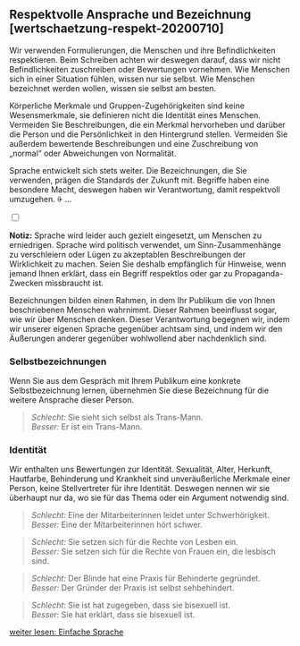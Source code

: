 ## Respektvolle Ansprache und Bezeichnung [wertschaetzung-respekt-20200710]

Wir verwenden Formulierungen, die Menschen und ihre Befindlichkeiten respektieren. Beim Schreiben achten wir deswegen darauf, dass wir nicht Befindlichkeiten zuschreiben oder Bewertungen vornehmen. Wie Menschen sich in einer Situation fühlen, wissen nur sie selbst. Wie Menschen bezeichnet werden wollen, wissen sie selbst am besten.

Körperliche Merkmale und Gruppen-Zugehörigkeiten sind keine Wesensmerkmale, sie definieren nicht die Identität eines Menschen. Vermeiden Sie Beschreibungen, die ein Merkmal hervorheben und darüber die Person und die Persönlichkeit in den Hintergrund stellen. Vermeiden Sie außerdem bewertende Beschreibungen und eine Zuschreibung von „normal“ oder Abweichungen von Normalität.

Sprache entwickelt sich stets weiter. Die Bezeichnungen, die Sie verwenden, prägen die Standards der Zukunft mit. Begriffe haben eine besondere Macht, deswegen haben wir Verantwortung, damit respektvoll umzugehen. <label for="aside--sprache-entwickelt-sich" class="aside-toggle" role="button" aria-pressed="false" aria-label="Randbemerkung anzeigen" onkeypress="toggleButtonKeyPress()" onclick="toggleButtonClick()" tabindex="0">⨭ …</label>

<input id="aside--sprache-entwickelt-sich" type="checkbox" class="aside-toggle"/>

**Notiz:** Sprache wird leider auch gezielt eingesetzt, um Menschen zu erniedrigen. Sprache wird politisch verwendet, um Sinn-Zusammenhänge zu verschleiern oder Lügen zu akzeptablen Beschreibungen der Wirklichkeit zu machen. Seien Sie deshalb empfänglich für Hinweise, wenn jemand Ihnen erklärt, dass ein Begriff respektlos oder gar zu Propaganda-Zwecken missbraucht ist.


Bezeichnungen bilden einen Rahmen, in dem Ihr Publikum die von Ihnen beschriebenen Menschen wahrnimmt. Dieser Rahmen beeinflusst sogar, wie wir über Menschen denken. Dieser Verantwortung begegnen wir, indem wir unserer eigenen Sprache gegenüber achtsam sind, und indem wir den Äußerungen anderer gegenüber wohlwollend aber nachdenklich sind.

### Selbstbezeichnungen
Wenn Sie aus dem Gespräch mit Ihrem Publikum eine konkrete Selbstbezeichnung lernen, übernehmen Sie diese Bezeichnung für die weitere Ansprache dieser Person.

> *Schlecht:* Sie sieht sich selbst als Trans-Mann.  
> *Besser:* Er ist ein Trans-Mann.

### Identität
Wir enthalten uns Bewertungen zur Identität. Sexualität, Alter, Herkunft, Hautfarbe, Behinderung und Krankheit sind unveräußerliche Merkmale einer Person, keine Stellvertreter für ihre Identität. Deswegen nennen wir sie überhaupt nur da, wo sie für das Thema oder ein Argument notwendig sind.

> *Schlecht:* Eine der Mitarbeiterinnen leidet unter Schwerhörigkeit.  
> *Besser:* Eine der Mitarbeiterinnen hört schwer.

> *Schlecht:* Sie setzen sich für die Rechte von Lesben ein.  
> *Besser:* Sie setzen sich für die Rechte von Frauen ein, die lesbisch sind.

> *Schlecht:* Der Blinde hat eine Praxis für Behinderte gegründet.  
> *Besser:* Der Gründer der Praxis ist selbst sehbehindert.

> *Schlecht:* Sie ist hat zugegeben, dass sie bisexuell ist.  
> *Besser:* Sie hat erklärt, dass sie bisexuell ist.

[weiter lesen: Einfache Sprache](#wertschaetzung-einfach-20200710)
